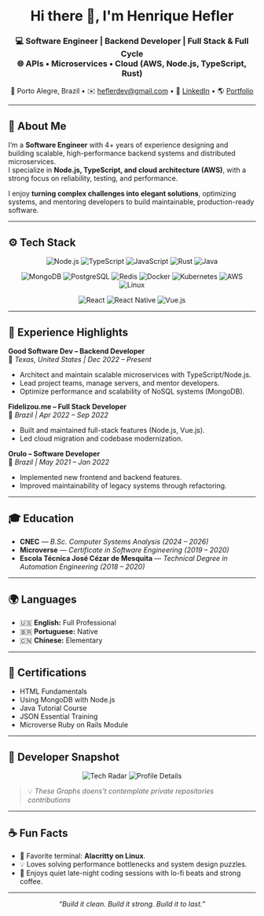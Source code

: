 <h1 align="center">Hi there 👋, I'm Henrique Hefler</h1>

<h3 align="center">
💻 Software Engineer | Backend Developer | Full Stack & Full Cycle <br/>
🌐 APIs • Microservices • Cloud (AWS, Node.js, TypeScript, Rust)
</h3>

<p align="center">
  📍 Porto Alegre, Brazil • ✉️ <a href="mailto:heflerdev@gmail.com">heflerdev@gmail.com</a> •  
  🔗 <a href="https://www.linkedin.com/in/heflerdev" target="_blank">LinkedIn</a> •  
  🌎 <a href="https://heflerdev.github.io/" target="_blank">Portfolio</a>
</p>

---

## 🧠 About Me

I’m a **Software Engineer** with 4+ years of experience designing and building scalable, high-performance backend systems and distributed microservices.  
I specialize in **Node.js, TypeScript, and cloud architecture (AWS)**, with a strong focus on reliability, testing, and performance.

I enjoy **turning complex challenges into elegant solutions**, optimizing systems, and mentoring developers to build maintainable, production-ready software.

---

## ⚙️ Tech Stack

<div align="center">

<!-- Languages -->
![Node.js](https://img.shields.io/badge/Node.js-43853D?style=for-the-badge&logo=node.js&logoColor=white)
![TypeScript](https://img.shields.io/badge/TypeScript-007ACC?style=for-the-badge&logo=typescript&logoColor=white)
![JavaScript](https://img.shields.io/badge/JavaScript-F7DF1E?style=for-the-badge&logo=javascript&logoColor=black)
![Rust](https://img.shields.io/badge/Rust-000000?style=for-the-badge&logo=rust&logoColor=white)
![Java](https://img.shields.io/badge/Java-ED8B00?style=for-the-badge&logo=openjdk&logoColor=white)

<!-- Backend -->
![MongoDB](https://img.shields.io/badge/MongoDB-4EA94B?style=for-the-badge&logo=mongodb&logoColor=white)
![PostgreSQL](https://img.shields.io/badge/PostgreSQL-316192?style=for-the-badge&logo=postgresql&logoColor=white)
![Redis](https://img.shields.io/badge/Redis-DC382D?style=for-the-badge&logo=redis&logoColor=white)
![Docker](https://img.shields.io/badge/Docker-2496ED?style=for-the-badge&logo=docker&logoColor=white)
![Kubernetes](https://img.shields.io/badge/Kubernetes-326CE5?style=for-the-badge&logo=kubernetes&logoColor=white)
![AWS](https://img.shields.io/badge/AWS-232F3E?style=for-the-badge&logo=amazon-aws&logoColor=white)
![Linux](https://img.shields.io/badge/Linux-FCC624?style=for-the-badge&logo=linux&logoColor=black)

<!-- Frontend -->
![React](https://img.shields.io/badge/React-20232A?style=for-the-badge&logo=react&logoColor=61DAFB)
![React Native](https://img.shields.io/badge/React_Native-20232A?style=for-the-badge&logo=react&logoColor=61DAFB)
![Vue.js](https://img.shields.io/badge/Vue.js-35495E?style=for-the-badge&logo=vue.js&logoColor=4FC08D)

</div>

---

## 🚀 Experience Highlights

**Good Software Dev – Backend Developer**  
📍 *Texas, United States | Dec 2022 – Present*  
- Architect and maintain scalable microservices with TypeScript/Node.js.  
- Lead project teams, manage servers, and mentor developers.  
- Optimize performance and scalability of NoSQL systems (MongoDB).  

**Fidelizou.me – Full Stack Developer**  
📍 *Brazil | Apr 2022 – Sep 2022*  
- Built and maintained full-stack features (Node.js, Vue.js).  
- Led cloud migration and codebase modernization.  

**Orulo – Software Developer**  
📍 *Brazil | May 2021 – Jan 2022*  
- Implemented new frontend and backend features.  
- Improved maintainability of legacy systems through refactoring.  

---

## 🎓 Education

- **CNEC** — *B.Sc. Computer Systems Analysis (2024 – 2026)*  
- **Microverse** — *Certificate in Software Engineering (2019 – 2020)*  
- **Escola Técnica José Cézar de Mesquita** — *Technical Degree in Automation Engineering (2018 – 2020)*  

---

## 🌍 Languages

- 🇺🇸 **English:** Full Professional  
- 🇧🇷 **Portuguese:** Native  
- 🇨🇳 **Chinese:** Elementary  

---

## 🏅 Certifications

- HTML Fundamentals  
- Using MongoDB with Node.js  
- Java Tutorial Course  
- JSON Essential Training  
- Microverse Ruby on Rails Module  

---

## 🧩 Developer Snapshot

<div align="center">

![Tech Radar](https://github-profile-summary-cards.vercel.app/api/cards/repos-per-language?username=heflerdev&theme=gruvbox)
![Profile Details](https://github-profile-summary-cards.vercel.app/api/cards/profile-details?username=heflerdev&theme=gruvbox)

</div>

> 💡 *These Graphs doens't contemplate private repositories contributions*

---

## ☕ Fun Facts

- 🐧 Favorite terminal: **Alacritty on Linux**.  
- 💡 Loves solving performance bottlenecks and system design puzzles.  
- 🌙 Enjoys quiet late-night coding sessions with lo-fi beats and strong coffee.  

---

<p align="center">
  <i>“Build it clean. Build it strong. Build it to last.”</i>
</p>
